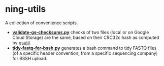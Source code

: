 # ning-utils

A collection of convenience scripts.

- [**validate-gs-checksums.py**](https://github.com/ning-y/ning-utils/blob/master/validate-gs-checksums.py) checks of two files (local or on Google Cloud Storage) are the same, based on their CRC32c hash as computed by [gsutil](https://cloud.google.com/storage/docs/gsutil/commands/hash).
- [**tidy-fastq-for-bssh.py**](https://github.com/ning-y/ning-utils/blob/master/tidy-fastq-for-bssh.py) generates a bash command to tidy FASTQ files (of a specific header convention, from a specific sequencing company) for BSSH upload.
